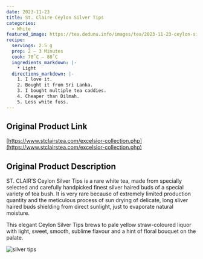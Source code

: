 ```yaml
---
date: 2023-11-23
title: St. Claire Ceylon Silver Tips
categories:
  - White
featured_image: https://tea.dedunu.info/images/tea/2023-11-23-ceylon-silver-tips-1.jpeg
recipe:
  servings: 2.5 g
  prep: 2 – 3 Minutes
  cook: 70˚C – 80˚C
  ingredients_markdown: |-
    * Light
  directions_markdown: |-
    1. I love it.
    2. Bought it from Sri Lanka.
    3. I bought multiple tea caddies.
    4. Cheaper than Dilmah.
    5. Less white fuss.
---
```


## Original Product Link

[https://www.stclairstea.com/excelsior-collection.php](https://www.stclairstea.com/excelsior-collection.php)

## Original Product Description

ST. CLAIR’S Ceylon Silver Tips is a rare white tea, made from specially selected and carefully handpicked finest silver haired buds of a special variety of tea bush. It is very rare because of extremely limited production quantity and the meticulous process of sun drying of delicate, long sliver haired buds shielding from direct sunlight, just to evaporate natural moisture.

This elegant Ceylon Silver Tips brews to pale yellow straw-coloured liquor with light, sweet, smooth, sublime flavour and a hint of floral bouquet on the palate.

![silver tips](https://tea.dedunu.info/images/tea/2023-11-23-ceylon-silver-tips-2.jpeg)
